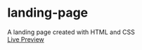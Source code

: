 # landing-page
A landing page created with HTML and CSS<br />
[Live Preview](https://hugounique.github.io/landing-page/#)
